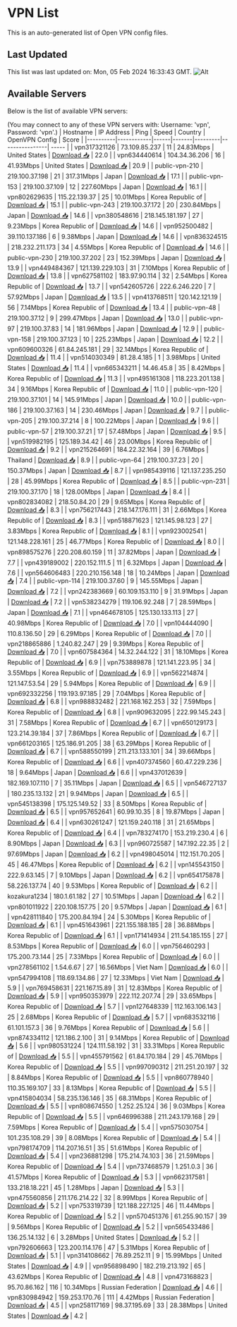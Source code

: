 # VPN List

This is an auto-generated list of Open VPN config files.

## Last Updated

This list was last updated on: Mon, 05 Feb 2024 16:33:43 GMT.
![Alt](https://repobeats.axiom.co/api/embed/186b98318ef1479477931607c1ad7d823f12451f.svg "Repobeats analytics image")

## Available Servers

Below is the list of available VPN servers:

(You may connect to any of these VPN servers with: Username: 'vpn', Password: 'vpn'.)
| Hostname | IP Address | Ping | Speed | Country | OpenVPN Config | Score |
|----------|------------|------|-------|---------|----------------| ----- |
| vpn317321126 | 73.109.85.237 | 11 | 24.83Mbps | United States | [Download 📥](./configs/server_0_US.ovpn) | 22.0 |
| vpn634440614 | 104.34.36.206 | 16 | 41.93Mbps | United States | [Download 📥](./configs/server_1_US.ovpn) | 20.9 |
| public-vpn-210 | 219.100.37.198 | 21 | 317.31Mbps | Japan | [Download 📥](./configs/server_2_JP.ovpn) | 17.1 |
| public-vpn-153 | 219.100.37.109 | 12 | 227.60Mbps | Japan | [Download 📥](./configs/server_3_JP.ovpn) | 16.1 |
| vpn802629635 | 115.22.139.37 | 25 | 10.01Mbps | Korea Republic of | [Download 📥](./configs/server_4_KR.ovpn) | 15.1 |
| public-vpn-243 | 219.100.37.172 | 20 | 230.84Mbps | Japan | [Download 📥](./configs/server_5_JP.ovpn) | 14.6 |
| vpn380548616 | 218.145.181.197 | 27 | 9.23Mbps | Korea Republic of | [Download 📥](./configs/server_6_KR.ovpn) | 14.6 |
| vpn952500482 | 39.110.137.186 | 6 | 9.38Mbps | Japan | [Download 📥](./configs/server_7_JP.ovpn) | 14.6 |
| vpn836324515 | 218.232.211.173 | 34 | 4.55Mbps | Korea Republic of | [Download 📥](./configs/server_8_KR.ovpn) | 14.6 |
| public-vpn-230 | 219.100.37.202 | 23 | 152.39Mbps | Japan | [Download 📥](./configs/server_9_JP.ovpn) | 13.9 |
| vpn449484367 | 121.139.229.103 | 31 | 7.10Mbps | Korea Republic of | [Download 📥](./configs/server_10_KR.ovpn) | 13.8 |
| vpn627581102 | 183.97.90.114 | 32 | 2.54Mbps | Korea Republic of | [Download 📥](./configs/server_11_KR.ovpn) | 13.7 |
| vpn542605726 | 222.6.246.220 | 7 | 57.92Mbps | Japan | [Download 📥](./configs/server_12_JP.ovpn) | 13.5 |
| vpn413768511 | 120.142.121.19 | 56 | 7.14Mbps | Korea Republic of | [Download 📥](./configs/server_13_KR.ovpn) | 13.4 |
| public-vpn-48 | 219.100.37.12 | 9 | 299.47Mbps | Japan | [Download 📥](./configs/server_14_JP.ovpn) | 13.0 |
| public-vpn-97 | 219.100.37.83 | 14 | 181.96Mbps | Japan | [Download 📥](./configs/server_15_JP.ovpn) | 12.9 |
| public-vpn-158 | 219.100.37.123 | 10 | 225.23Mbps | Japan | [Download 📥](./configs/server_16_JP.ovpn) | 12.2 |
| vpn609600326 | 61.84.245.181 | 29 | 32.14Mbps | Korea Republic of | [Download 📥](./configs/server_17_KR.ovpn) | 11.4 |
| vpn514030349 | 81.28.4.185 | 1 | 3.98Mbps | United States | [Download 📥](./configs/server_18_US.ovpn) | 11.4 |
| vpn665343211 | 14.46.45.8 | 35 | 8.42Mbps | Korea Republic of | [Download 📥](./configs/server_19_KR.ovpn) | 11.3 |
| vpn495161308 | 118.223.201.138 | 34 | 9.16Mbps | Korea Republic of | [Download 📥](./configs/server_20_KR.ovpn) | 11.0 |
| public-vpn-120 | 219.100.37.101 | 14 | 145.91Mbps | Japan | [Download 📥](./configs/server_21_JP.ovpn) | 10.0 |
| public-vpn-186 | 219.100.37.163 | 14 | 230.46Mbps | Japan | [Download 📥](./configs/server_22_JP.ovpn) | 9.7 |
| public-vpn-205 | 219.100.37.214 | 8 | 100.22Mbps | Japan | [Download 📥](./configs/server_23_JP.ovpn) | 9.6 |
| public-vpn-57 | 219.100.37.21 | 17 | 57.48Mbps | Japan | [Download 📥](./configs/server_24_JP.ovpn) | 9.5 |
| vpn519982195 | 125.189.34.42 | 46 | 23.00Mbps | Korea Republic of | [Download 📥](./configs/server_25_KR.ovpn) | 9.2 |
| vpn215264691 | 184.22.32.164 | 39 | 6.76Mbps | Thailand | [Download 📥](./configs/server_26_TH.ovpn) | 8.9 |
| public-vpn-64 | 219.100.37.23 | 20 | 150.37Mbps | Japan | [Download 📥](./configs/server_27_JP.ovpn) | 8.7 |
| vpn985439116 | 121.137.235.250 | 28 | 45.99Mbps | Korea Republic of | [Download 📥](./configs/server_28_KR.ovpn) | 8.5 |
| public-vpn-231 | 219.100.37.170 | 18 | 128.00Mbps | Japan | [Download 📥](./configs/server_29_JP.ovpn) | 8.4 |
| vpn802834082 | 218.50.84.20 | 29 | 9.65Mbps | Korea Republic of | [Download 📥](./configs/server_30_KR.ovpn) | 8.3 |
| vpn756217443 | 218.147.176.111 | 31 | 2.66Mbps | Korea Republic of | [Download 📥](./configs/server_31_KR.ovpn) | 8.3 |
| vpn518871623 | 121.145.98.123 | 27 | 3.83Mbps | Korea Republic of | [Download 📥](./configs/server_32_KR.ovpn) | 8.1 |
| vpn923002541 | 121.148.228.161 | 25 | 46.77Mbps | Korea Republic of | [Download 📥](./configs/server_33_KR.ovpn) | 8.0 |
| vpn898575276 | 220.208.60.159 | 11 | 37.82Mbps | Japan | [Download 📥](./configs/server_34_JP.ovpn) | 7.7 |
| vpn439189002 | 220.152.111.5 | 11 | 6.32Mbps | Japan | [Download 📥](./configs/server_35_JP.ovpn) | 7.6 |
| vpn564606483 | 220.210.156.148 | 18 | 10.24Mbps | Japan | [Download 📥](./configs/server_36_JP.ovpn) | 7.4 |
| public-vpn-114 | 219.100.37.60 | 9 | 145.55Mbps | Japan | [Download 📥](./configs/server_37_JP.ovpn) | 7.2 |
| vpn242383669 | 60.109.153.110 | 9 | 31.91Mbps | Japan | [Download 📥](./configs/server_38_JP.ovpn) | 7.2 |
| vpn538234279 | 119.106.92.248 | 7 | 28.59Mbps | Japan | [Download 📥](./configs/server_39_JP.ovpn) | 7.1 |
| vpn464678105 | 125.130.133.113 | 27 | 40.98Mbps | Korea Republic of | [Download 📥](./configs/server_40_KR.ovpn) | 7.0 |
| vpn104444090 | 110.8.136.50 | 29 | 6.29Mbps | Korea Republic of | [Download 📥](./configs/server_41_KR.ovpn) | 7.0 |
| vpn218865886 | 1.240.82.247 | 29 | 9.39Mbps | Korea Republic of | [Download 📥](./configs/server_42_KR.ovpn) | 7.0 |
| vpn607584364 | 14.32.244.122 | 31 | 18.10Mbps | Korea Republic of | [Download 📥](./configs/server_43_KR.ovpn) | 6.9 |
| vpn753889878 | 121.141.223.95 | 34 | 3.55Mbps | Korea Republic of | [Download 📥](./configs/server_44_KR.ovpn) | 6.9 |
| vpn562214874 | 121.147.53.54 | 29 | 5.94Mbps | Korea Republic of | [Download 📥](./configs/server_45_KR.ovpn) | 6.9 |
| vpn692332256 | 119.193.97.185 | 29 | 7.04Mbps | Korea Republic of | [Download 📥](./configs/server_46_KR.ovpn) | 6.8 |
| vpn988832482 | 221.168.162.253 | 32 | 7.59Mbps | Korea Republic of | [Download 📥](./configs/server_47_KR.ovpn) | 6.8 |
| vpn909632095 | 222.99.145.243 | 31 | 7.58Mbps | Korea Republic of | [Download 📥](./configs/server_48_KR.ovpn) | 6.7 |
| vpn650129173 | 123.214.39.184 | 37 | 7.86Mbps | Korea Republic of | [Download 📥](./configs/server_49_KR.ovpn) | 6.7 |
| vpn661203165 | 125.186.91.205 | 38 | 63.29Mbps | Korea Republic of | [Download 📥](./configs/server_50_KR.ovpn) | 6.7 |
| vpn588550199 | 211.213.133.101 | 34 | 39.66Mbps | Korea Republic of | [Download 📥](./configs/server_51_KR.ovpn) | 6.6 |
| vpn407374560 | 60.47.229.236 | 18 | 9.64Mbps | Japan | [Download 📥](./configs/server_52_JP.ovpn) | 6.6 |
| vpn437012639 | 182.169.107.110 | 7 | 35.11Mbps | Japan | [Download 📥](./configs/server_53_JP.ovpn) | 6.5 |
| vpn546727137 | 180.235.13.132 | 21 | 9.94Mbps | Japan | [Download 📥](./configs/server_54_JP.ovpn) | 6.5 |
| vpn545138398 | 175.125.149.52 | 33 | 8.50Mbps | Korea Republic of | [Download 📥](./configs/server_55_KR.ovpn) | 6.5 |
| vpn957652641 | 60.99.10.35 | 8 | 19.87Mbps | Japan | [Download 📥](./configs/server_56_JP.ovpn) | 6.4 |
| vpn630261247 | 121.159.240.118 | 31 | 21.65Mbps | Korea Republic of | [Download 📥](./configs/server_57_KR.ovpn) | 6.4 |
| vpn783274170 | 153.219.230.4 | 6 | 8.90Mbps | Japan | [Download 📥](./configs/server_58_JP.ovpn) | 6.3 |
| vpn960725587 | 147.192.22.35 | 2 | 97.69Mbps | Japan | [Download 📥](./configs/server_59_JP.ovpn) | 6.2 |
| vpn498045014 | 112.151.70.205 | 45 | 46.47Mbps | Korea Republic of | [Download 📥](./configs/server_60_KR.ovpn) | 6.2 |
| vpn145543150 | 222.9.63.145 | 7 | 9.10Mbps | Japan | [Download 📥](./configs/server_61_JP.ovpn) | 6.2 |
| vpn654175878 | 58.226.137.74 | 40 | 9.53Mbps | Korea Republic of | [Download 📥](./configs/server_62_KR.ovpn) | 6.2 |
| kozakura1234 | 180.1.61.182 | 27 | 10.51Mbps | Japan | [Download 📥](./configs/server_63_JP.ovpn) | 6.2 |
| vpn801011922 | 220.108.157.75 | 20 | 9.57Mbps | Japan | [Download 📥](./configs/server_64_JP.ovpn) | 6.1 |
| vpn428111840 | 175.200.84.194 | 24 | 5.30Mbps | Korea Republic of | [Download 📥](./configs/server_65_KR.ovpn) | 6.1 |
| vpn451643961 | 221.155.188.185 | 28 | 36.88Mbps | Korea Republic of | [Download 📥](./configs/server_66_KR.ovpn) | 6.1 |
| vpn171414934 | 211.54.185.155 | 27 | 8.53Mbps | Korea Republic of | [Download 📥](./configs/server_67_KR.ovpn) | 6.0 |
| vpn756460293 | 175.200.73.144 | 25 | 7.33Mbps | Korea Republic of | [Download 📥](./configs/server_68_KR.ovpn) | 6.0 |
| vpn278561102 | 1.54.6.67 | 27 | 16.56Mbps | Viet Nam | [Download 📥](./configs/server_69_VN.ovpn) | 6.0 |
| vpn547994108 | 118.69.134.86 | 27 | 12.33Mbps | Viet Nam | [Download 📥](./configs/server_70_VN.ovpn) | 5.9 |
| vpn769458631 | 221.167.15.89 | 31 | 12.83Mbps | Korea Republic of | [Download 📥](./configs/server_71_KR.ovpn) | 5.9 |
| vpn950353979 | 222.112.207.74 | 29 | 33.65Mbps | Korea Republic of | [Download 📥](./configs/server_72_KR.ovpn) | 5.7 |
| vpn127648339 | 112.163.106.143 | 25 | 2.68Mbps | Korea Republic of | [Download 📥](./configs/server_73_KR.ovpn) | 5.7 |
| vpn683532116 | 61.101.157.3 | 36 | 9.76Mbps | Korea Republic of | [Download 📥](./configs/server_74_KR.ovpn) | 5.6 |
| vpn874334112 | 121.186.2.100 | 31 | 9.14Mbps | Korea Republic of | [Download 📥](./configs/server_75_KR.ovpn) | 5.6 |
| vpn980531224 | 124.111.58.192 | 31 | 33.31Mbps | Korea Republic of | [Download 📥](./configs/server_76_KR.ovpn) | 5.5 |
| vpn455791562 | 61.84.170.184 | 29 | 45.76Mbps | Korea Republic of | [Download 📥](./configs/server_77_KR.ovpn) | 5.5 |
| vpn997090312 | 211.251.20.197 | 32 | 8.84Mbps | Korea Republic of | [Download 📥](./configs/server_78_KR.ovpn) | 5.5 |
| vpn860778940 | 110.35.169.107 | 33 | 8.13Mbps | Korea Republic of | [Download 📥](./configs/server_79_KR.ovpn) | 5.5 |
| vpn415804034 | 58.235.136.146 | 35 | 68.31Mbps | Korea Republic of | [Download 📥](./configs/server_80_KR.ovpn) | 5.5 |
| vpn808674550 | 1.252.25.124 | 36 | 9.03Mbps | Korea Republic of | [Download 📥](./configs/server_81_KR.ovpn) | 5.5 |
| vpn646996388 | 211.243.179.168 | 29 | 7.59Mbps | Korea Republic of | [Download 📥](./configs/server_82_KR.ovpn) | 5.4 |
| vpn575030754 | 101.235.108.29 | 39 | 8.08Mbps | Korea Republic of | [Download 📥](./configs/server_83_KR.ovpn) | 5.4 |
| vpn798174709 | 114.207.16.51 | 35 | 51.61Mbps | Korea Republic of | [Download 📥](./configs/server_84_KR.ovpn) | 5.4 |
| vpn236881298 | 175.214.74.103 | 36 | 21.59Mbps | Korea Republic of | [Download 📥](./configs/server_85_KR.ovpn) | 5.4 |
| vpn737468579 | 1.251.0.3 | 36 | 41.57Mbps | Korea Republic of | [Download 📥](./configs/server_86_KR.ovpn) | 5.3 |
| vpn662317581 | 133.218.18.221 | 45 | 1.28Mbps | Japan | [Download 📥](./configs/server_87_JP.ovpn) | 5.3 |
| vpn475560856 | 211.176.214.22 | 32 | 8.99Mbps | Korea Republic of | [Download 📥](./configs/server_88_KR.ovpn) | 5.2 |
| vpn753319739 | 121.188.227.125 | 46 | 11.44Mbps | Korea Republic of | [Download 📥](./configs/server_89_KR.ovpn) | 5.2 |
| vpn570451376 | 61.255.90.157 | 39 | 9.56Mbps | Korea Republic of | [Download 📥](./configs/server_90_KR.ovpn) | 5.2 |
| vpn565433486 | 136.25.14.132 | 6 | 3.28Mbps | United States | [Download 📥](./configs/server_91_US.ovpn) | 5.2 |
| vpn792606663 | 123.200.114.176 | 47 | 5.31Mbps | Korea Republic of | [Download 📥](./configs/server_92_KR.ovpn) | 5.1 |
| vpn314108662 | 76.89.252.11 | 9 | 15.99Mbps | United States | [Download 📥](./configs/server_93_US.ovpn) | 4.9 |
| vpn956898490 | 182.219.213.192 | 65 | 43.62Mbps | Korea Republic of | [Download 📥](./configs/server_94_KR.ovpn) | 4.8 |
| vpn473168823 | 95.70.86.162 | 116 | 10.34Mbps | Russian Federation | [Download 📥](./configs/server_95_RU.ovpn) | 4.6 |
| vpn830984942 | 159.253.170.76 | 111 | 4.42Mbps | Russian Federation | [Download 📥](./configs/server_96_RU.ovpn) | 4.5 |
| vpn258117169 | 98.37.195.69 | 33 | 28.38Mbps | United States | [Download 📥](./configs/server_97_US.ovpn) | 4.2 |
